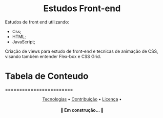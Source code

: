 <h1 align = "center"> Estudos Front-end 
</h1>
 
Estudos de front end  utilizando:
 - Css;
 - HTML;
 - JavaScript;
 
Criação de views para estudo de front-end e tecnicas de animação de CSS, visando também entender Flex-box e CSS Grid.
# Tabela de Conteudo
========================
<p align="center">
 <a href="#tecnologias">Tecnologias</a> • 
 <a href="#contribuicao">Contribuição</a> • 
 <a href="#licenc-a">Licença</a> • 
</p>

<h4 align="center"> 
	🚧 Em construção...  🚧
</h4>
